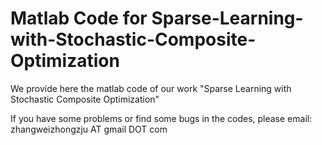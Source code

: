 # Matlab Code for Sparse-Learning-with-Stochastic-Composite-Optimization
We provide here the matlab code of our work "Sparse Learning with Stochastic Composite Optimization"

If you have some problems or find some bugs in the codes, please email: zhangweizhongzju AT gmail DOT com
